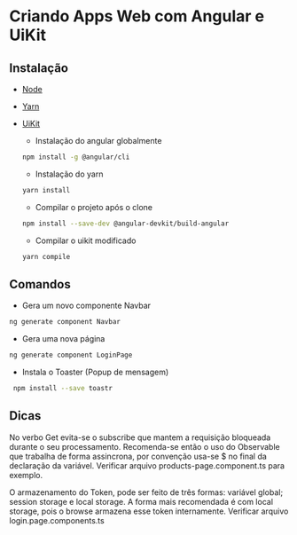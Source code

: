 # Criando Apps Web com Angular e UiKit
## Instalação
- [Node](https://nodejs.org/en/)
- [Yarn](https://classic.yarnpkg.com/pt-BR/)
- [UiKit](https://getuikit.com/)

  - Instalação do angular globalmente
  ```sh
  npm install -g @angular/cli
  ```
  - Instalação do yarn
  ```sh
  yarn install
  ```
  - Compilar o projeto após o clone
  ```sh
  npm install --save-dev @angular-devkit/build-angular
  ``` 
  - Compilar o uikit modificado
  ```sh
  yarn compile
  ```
  
## Comandos
 - Gera um novo componente Navbar
  ```sh
  ng generate component Navbar
  ``` 
 - Gera uma nova página
 ```sh
 ng generate component LoginPage
 ```
 - Instala o Toaster (Popup de mensagem) 
 ```sh
  npm install --save toastr
  ```
  
## Dicas
No verbo Get evita-se o subscribe que mantem a requisição bloqueada durante o seu processamento. Recomenda-se então o uso do Observable que trabalha de forma assincrona, por convenção usa-se $ no final da declaração da variável. Verificar arquivo products-page.component.ts para exemplo.

O armazenamento do Token, pode ser feito de três formas: variável global; session storage e local storage. A forma mais recomendada é com local storage, pois o browse armazena esse token internamente. Verificar arquivo login.page.components.ts
